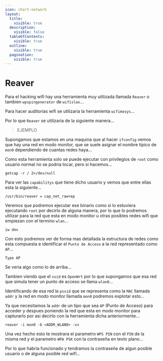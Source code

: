 ```yaml
---
icon: chart-network
layout:
  title:
    visible: true
  description:
    visible: false
  tableOfContents:
    visible: true
  outline:
    visible: true
  pagination:
    visible: true
---
```


# Reaver

Para el hacking wifi hay una herramienta muy utilizada llamada `Reaver` o tambien `wpspingenerator` de `wifislax`...

Para hacer auditorias wifi se utilizaria la herramienta `wifimosys`...

Por lo que `Reaver` se utilizaria de la siguiente manera...

> EJEMPLO

Supongamos que estamos en una maquina que al hacer `ifconfig` vemos que hay una red en modo monitor, que se suele asignar el nombre tipico de `mon0` dependiendo de cuantas redes haya...

Como esta herramienta solo se puede ejecutar con privilegios de `root` como usuario normal no se podria tocar, pero si hacemos...

```shell
getcap -r / 2>/dev/null
```

Para ver las `capabilitys` que tiene dicho usuario y vemos que entre ellas esta la siguiente...

```
/usr/bin/reaver = cap_net_raw+ep
```

Veremos que podremos ejecutar ese binario como si lo estuviera ejecutando `root` por decirlo de alguna manera, por lo que lo podremos utilizar para la red que esta en modo monitor u otras posibles redes wifi que empiezan con el termino `wlan`...

```shell
iw dev
```

Con esto podremos ver de forma mas detallada la estructura de redes como esta compuesta e identificar el `Punto de Acceso` a la red representado como `AP`...

```
Type AP
```

Se veria algo como lo de arriba...

Tambien viendo que el `ssid` es `OpenWrt` por lo que supongamos que esa red que simula tener un punto de acceso se llama `wlan0`...

Identificando de esa red la `pssid` que se representa como la `MAC` llamada `addr` y la red en modo monitor llamada `mon0` podremos explotar esto...

Ya que necesitamos la `addr` de un tipo que sea `AP` (Punto de Acceso) para acceder y despues poniendo la red que esta en modo monitor para capturarlo por asi decirlo con la herramienta dicha anteriormente...

```shell
reaver -i mon0 -b <ADDR_WLAN0> -vv
```

Una vez hecho esto te mostrara el parametro `WPS PIN` con el `PIN` de la misma red y el parametro `WPA PSK` con la contraseña en texto plano...

Por lo que habria funcionado y tendramos la contraseña de algun posible usuario o de alguna posible red wifi...

